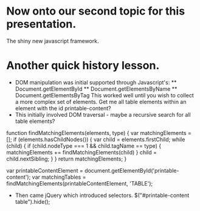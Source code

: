 # Now onto our second topic for this presentation.
The shiny new javascript framework.

# Another quick history lesson.
* DOM manipulation was initial supported through Javascript's:
** Document.getElementById
** Document.getElementsByName
** Document.getElementsByTag
This worked well until you wish to collect a more complex set of elements. 
Get me all table elements within an element with the id printable-content?
* This initially involved DOM traversal - maybe a recursive search for all table elements?

function findMatchingElements(elements, type) {
    var matchingElements = [];
    if (elements.hasChildNodes()) {
      var child = elements.firstChild;
      while (child) {
        if (child.nodeType === 1 && child.tagName == type) {
          matchingElements += findMatchingElements(child)
        }
        child = child.nextSibling;
      }
    }
    return matchingElements;
}

var printableContentElement =  document.getElementById('printable-content');
var matchingTables = findMatchingElements(printableContentElement, 'TABLE');

* Then came jQuery which introduced selectors. 
$("#printable-content table").hide();